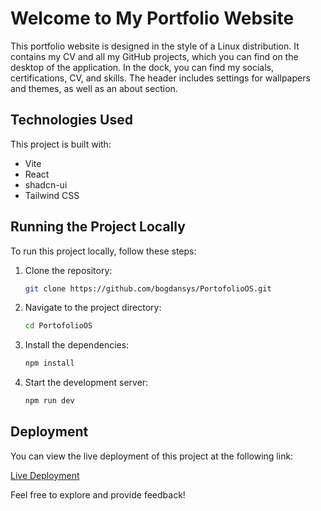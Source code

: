 # Welcome to My Portfolio Website

This portfolio website is designed in the style of a Linux distribution. It contains my CV and all my GitHub projects, which you can find on the desktop of the application. In the dock, you can find my socials, certifications, CV, and skills. The header includes settings for wallpapers and themes, as well as an about section.

## Technologies Used

This project is built with:

- Vite
- React
- shadcn-ui
- Tailwind CSS

## Running the Project Locally

To run this project locally, follow these steps:

1. Clone the repository:
	```sh
	git clone https://github.com/bogdansys/PortofolioOS.git
	```

2. Navigate to the project directory:
	```sh
	cd PortofolioOS
	```

3. Install the dependencies:
	```sh
	npm install
	```

4. Start the development server:
	```sh
	npm run dev
	```

## Deployment

You can view the live deployment of this project at the following link:

[Live Deployment](https://bogdan-porto-os.vercel.app/)

Feel free to explore and provide feedback!

